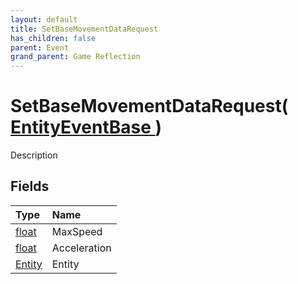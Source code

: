 ```yaml
---
layout: default
title: SetBaseMovementDataRequest
has_children: false
parent: Event
grand_parent: Game Reflection
---
```

# SetBaseMovementDataRequest( [ EntityEventBase ](/riftbreaker-wiki/docs/game-reflection/events/entity_event_base/) )
Description 

## Fields

| Type | Name |
|:----------|:--------------|
| [float](/riftbreaker-wiki/docs/game-reflection/components/float/) | MaxSpeed |
| [float](/riftbreaker-wiki/docs/game-reflection/components/float/) | Acceleration |
| [Entity](/riftbreaker-wiki/docs/game-reflection/classes/entity/) | Entity |


